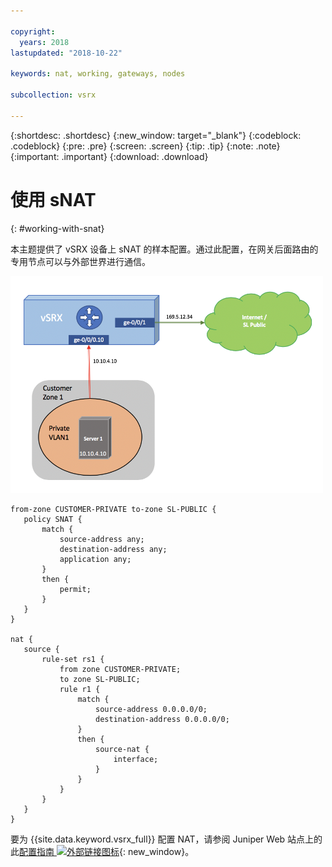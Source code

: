 ```yaml
---

copyright:
  years: 2018
lastupdated: "2018-10-22"

keywords: nat, working, gateways, nodes

subcollection: vsrx

---
```


{:shortdesc: .shortdesc}
{:new_window: target="_blank"}
{:codeblock: .codeblock}
{:pre: .pre}
{:screen: .screen}
{:tip: .tip}
{:note: .note}
{:important: .important}
{:download: .download}

# 使用 sNAT
{: #working-with-snat}

本主题提供了 vSRX 设备上 sNAT 的样本配置。通过此配置，在网关后面路由的专用节点可以与外部世界进行通信。

<img src="images/Sample-Topology-SNAT.png" alt="图样" style="width: 500px;"/>

```
from-zone CUSTOMER-PRIVATE to-zone SL-PUBLIC {
   policy SNAT {
       match {
           source-address any;
           destination-address any;
           application any;
       }
       then {
           permit;
       }
   }
}

nat {
   source {
       rule-set rs1 {
           from zone CUSTOMER-PRIVATE;
           to zone SL-PUBLIC;
           rule r1 {
               match {
                   source-address 0.0.0.0/0;
                   destination-address 0.0.0.0/0;
               }
               then {
                   source-nat {
                       interface;
                   }
               }
           }
       }
   }
}
```

要为 {{site.data.keyword.vsrx_full}} 配置 NAT，请参阅 Juniper Web 站点上的此[配置指南 ![外部链接图标](../../icons/launch-glyph.svg "外部链接图标")](https://www.juniper.net/documentation/en_US/junos/information-products/pathway-pages/security/security-nat.pdf){: new_window}。
